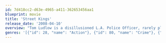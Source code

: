```yaml
---
id: 7d418cc2-d63e-4965-a411-362653456aa1
blueprint: movie
title: 'Street Kings'
release_date: '2008-04-10'
overview: "Tom Ludlow is a disillusioned L.A. Police Officer, rarely playing by the rules and haunted by the death of his wife. When evidence implicates him in the execution of a fellow officer, he is forced to go up against the cop culture he's been a part of his entire career, ultimately leading him to question the loyalties of everyone around him."
genres: '[{"id": 28, "name": "Action"}, {"id": 80, "name": "Crime"}, {"id": 18, "name": "Drama"}, {"id": 53, "name": "Thriller"}]'
---
```

